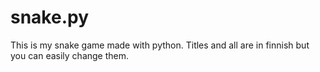 # snake.py
This is my snake game made with python. Titles and all are in finnish but you can easily change them.
